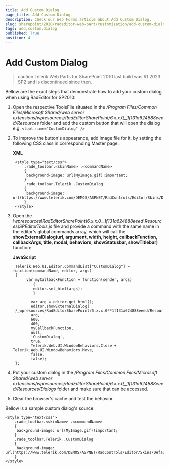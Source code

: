 ```yaml
---
title: Add Custom Dialog
page_title: Add Custom Dialog
description: Check our Web Forms article about Add Custom Dialog.
slug: sharepoint/2010/radeditor-web-part/customization/add-custom-dialog
tags: add,custom,dialog
published: True
position: 4
---
```


# Add Custom Dialog

>caution Telerik Web Parts for SharePoint 2010 last build was R1 2023 SP2 and is discontinued since then.

Bellow are the exact steps that demonstrate how to add your custom dialog when using RadEditor for SP2010:

1. Open the respective ToolsFile situated in the */Program Files/Common Files/Microsoft Shared/web server extensions/wpresources/RadEditorSharePoint/6.x.x.0__1f131a624888eeed/Resources* folder and add the custom button that will open the dialog e.g. `<tool name="CustomDialog" />`

1. To improve the button's appearance, add image file for it, by setting the following CSS class in corresponding Master page:

	**XML**

		<style type="text/css">     
		    .rade_toolbar.<skinName> .<commandName>
		    {
		     background-image: url(MyImage.gif)!important;
		    }
		    .rade_toolbar.Telerik .CustomDialog
		    {
		     background-image: url(https://www.telerik.com/DEMOS/ASPNET/RadControls/Editor/Skins/Default/buttons/CustomDialog.gif)!important;
		    }
		</style>

1. Open the *\wpresources\RadEditorSharePoint\6.x.x.0__1f131a624888eeed\Resources\SPEditorTools.js* file and provide a command with the same name in the editor's global commands array, which will call the **showExternalDialog(url, argument, width, height, callbackFunction, callbackArgs, title, modal, behaviors, showStatusbar, showTitlebar)** function:

	**JavaScript**
	
		Telerik.Web.UI.Editor.CommandList["CustomDialog"] = function(commandName, editor, args)
		{
		     var myCallbackFunction = function(sender, args)  
		        {  
		        editor.set_html(args);  
		        }  
		
		       var arg = editor.get_html();   
		       editor.showExternalDialog(  '/_wpresources/RadEditorSharePoint/5.x.x.0**1f131a624888eeed/Resources/Dialogs/CustomDialog.aspx',
		       arg,
		       600,
		       400,
		       myCallbackFunction,
		       null,  
		       'CustomDialog',
		       true,  
		       Telerik.Web.UI.WindowBehaviors.Close + Telerik.Web.UI.WindowBehaviors.Move,
		       false,  
		       false);  
		};


1. Put your custom dialog in the */Program Files/Common Files/Microsoft Shared/web server extensions/wpresources/RadEditorSharePoint/6.x.x.0__1f131a624888eeed/Resources/Dialogs* folder and make sure that can be accessed.

1. Clear the browser's cache and test the behavior.

Bellow is a sample custom dialog's source:

````ASP.NET
<style type="text/css">     
    .rade_toolbar.<skinName> .<commandName>
    {
     background-image: url(MyImage.gif)!important;
    }
    .rade_toolbar.Telerik .CustomDialog
    {
     background-image: url(https://www.telerik.com/DEMOS/ASPNET/RadControls/Editor/Skins/Default/buttons/CustomDialog.gif)!important;
    }
</style>
````


